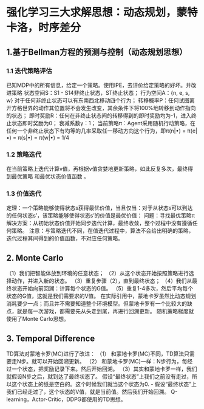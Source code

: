 # 强化学习三大求解思想：动态规划，蒙特卡洛，时序差分


## 1.基于Bellman方程的预测与控制（动态规划思想）

### 1.1 迭代策略评估
已知MDP中的所有信息，给定一个策略。使用IPE，去评价给定策略的好坏。并改进策略
状态空间S：S1 - S14非终止状态，ST终止状态；
行为空间A：{n, e, s, w} 对于任何非终止状态可以有东南西北移动四个行为；
转移概率P：任何试图离开方格世界的动作其位置将不会发生改变，其余条件下将100%地转移到动作指向的状态；
即时奖励R：任何在非终止状态间的转移得到的即时奖励均为-1，进入终止状态即时奖励为0；
衰减系数γ：1；
当前策略π：Agent采用随机行动策略，在任何一个非终止状态下有均等的几率采取任一移动方向这个行为，即π(n|•) = π(e|•) = π(s|•) = π(w|•) = 1/4

### 1.2 策略迭代
在当前策略上迭代计算v值，再根据v值贪婪地更新策略，如此反复多次，最终得到最优策略  和最优状态价值函数 。

### 1.3 价值迭代
定理：一个策略能够使得状态s获得最优价值，当且仅当：对于从状态s可以到达的任何状态s’，该策略能够使得状态s’的价值是最优价值：
问题：寻找最优策略π
解决方案：从初始状态价值开始同步迭代计算，最终收敛，整个过程中没有遵循任何策略。
注意：与策略迭代不同，在值迭代过程中，算法不会给出明确的策略，迭代过程其间得到的价值函数，不对应任何策略。

## 2. Monte Carlo
（1）我们把智能体放到环境的任意状态；
（2）从这个状态开始按照策略进行选择动作，并进入新的状态。
（3）重复步骤（2），直到最终状态；
（4）我们从最终状态开始向前回溯：计算每个状态的G值。
（5）重复1-4多次，然后平均每个状态的G值，这就是我们需要求的V值。
在实际引用中，蒙地卡罗虽然比动态规划消耗要少一点；而且并不需要知道整个环境模型。但蒙地卡罗有一个比较大的缺点，就是每一次游戏，都需要先从头走到尾，再进行回溯更新。
随机策略梯度就使用了Monte Carlo思想。

## 3. Temporal Difference 
TD算法对蒙地卡罗(MC)进行了改进：
（1） 和蒙地卡罗(MC)不同，TD算法只需要走N步。就可以开始回溯更新。
（2） 和蒙地卡罗(MC)一样：N步行为，每经过一个状态，把奖励记录下来。然后开始回溯。
（3）其实和蒙地卡罗一样，我们就假设N步之后，就到达了最终状态了。  假设“最终状态”上我们之前没有走过，所以这个状态上的纸是空白的。这个时候我们就当这个状态为0. - 假设“最终状态”上我们已经走过了，这个状态的V值，就是当前值。然后我们开始回溯。
Q-learning，Actor-Critic，DDPG都使用的TD思想。